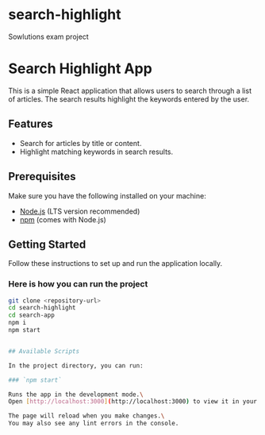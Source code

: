# search-highlight
Sowlutions exam project


# Search Highlight App

This is a simple React application that allows users to search through a list of articles. The search results highlight the keywords entered by the user.

## Features

- Search for articles by title or content.
- Highlight matching keywords in search results.

## Prerequisites

Make sure you have the following installed on your machine:

- [Node.js](https://nodejs.org/) (LTS version recommended)
- [npm](https://www.npmjs.com/) (comes with Node.js)

## Getting Started

Follow these instructions to set up and run the application locally.

### Here is how you can run the project

```bash
git clone <repository-url>
cd search-highlight
cd search-app
npm i
npm start


## Available Scripts

In the project directory, you can run:

### `npm start`

Runs the app in the development mode.\
Open [http://localhost:3000](http://localhost:3000) to view it in your browser.

The page will reload when you make changes.\
You may also see any lint errors in the console.